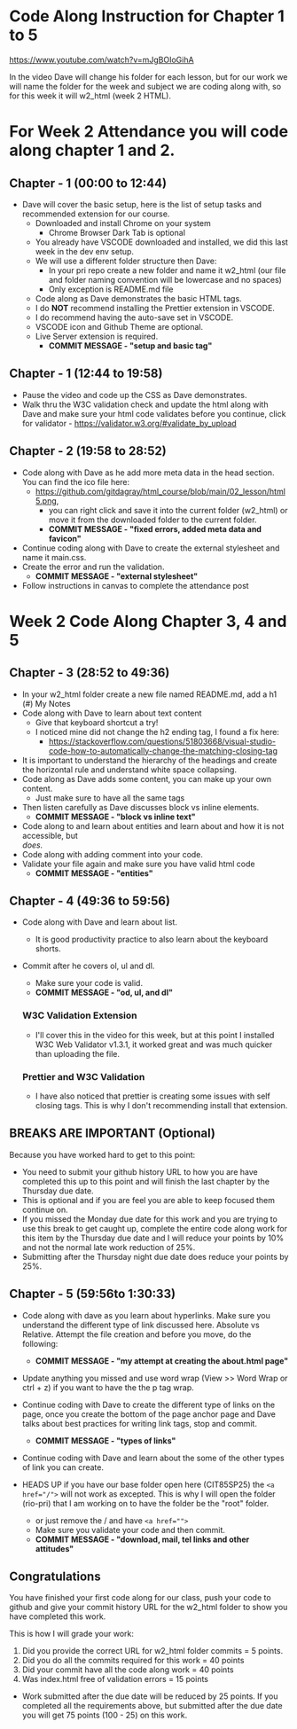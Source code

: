 # Code Along Instruction for Chapter 1 to 5
https://www.youtube.com/watch?v=mJgBOIoGihA

In the video Dave will change his folder for each lesson, but for our work we will name the folder for the week and subject we are coding along with, so for this week it will w2_html (week 2 HTML).  

# For Week 2 Attendance you will code along chapter 1 and 2. 

## Chapter - 1 (00:00 to 12:44)
* Dave will cover the basic setup, here is the list of setup tasks and recommended extension for our course.
    - Downloaded and install Chrome on your system
        - Chrome Browser Dark Tab is optional
    - You already have VSCODE downloaded and installed, we did this last week in the dev env setup.
    - We will use a different folder structure then Dave:
        * In your pri repo create a new folder and name it w2_html (our file and folder naming convention will be lowercase and no spaces)
        * Only exception is README.md file
    - Code along as Dave demonstrates the basic HTML tags. 
    - I do **NOT** recommend installing the Prettier extension in VSCODE. 
    - I do recommend having the auto-save set in VSCODE.
    - VSCODE icon and Github Theme are optional.
    - Live Server extension is required.
        - **COMMIT MESSAGE - "setup and basic tag"**

## Chapter - 1  (12:44 to 19:58) 
* Pause the video and code up the CSS as Dave demonstrates. 
* Walk thru the W3C validation check and update the html along with Dave and make sure your html code validates before you continue, click for validator - https://validator.w3.org/#validate_by_upload
    
## Chapter - 2 (19:58 to 28:52)
* Code along with Dave as he add more meta data in the head section. You can find the ico file here: 	
    - https://github.com/gitdagray/html_course/blob/main/02_lesson/html5.png,  
        - you can right click and save it into the current folder (w2_html) or move it from the downloaded folder to the current folder. 
        - **COMMIT MESSAGE - "fixed errors, added meta data and favicon"**
* Continue coding along with Dave to create the external stylesheet and name it main.css. 
* Create the error and run the validation. 
    - **COMMIT MESSAGE - "external stylesheet"**
* Follow instructions in canvas to complete the attendance post

# Week 2 Code Along Chapter 3, 4 and 5

## Chapter - 3 (28:52 to 49:36)
* In your w2_html folder create a new file named README.md, add a h1 (#) My Notes
* Code along with Dave to learn about text content
    - Give that keyboard shortcut a try!  
    - I noticed mine did not change the h2 ending tag, I found a fix here: 
        * https://stackoverflow.com/questions/51803668/visual-studio-code-how-to-automatically-change-the-matching-closing-tag
* It is important to understand the hierarchy of the headings and create the horizontal rule and understand white space collapsing.  
* Code along as Dave adds some content, you can make up your own content.
    - Just make sure to have all the same tags
* Then listen carefully as Dave discusses block vs inline elements.  
    - **COMMIT MESSAGE - "block vs inline text"**
* Code along to and learn about entities and learn about <abbr> and how it is not accessible, but <address> does.
* Code along with adding comment into your code. 
* Validate your file again and make sure you have valid html code
    - **COMMIT MESSAGE - "entities"**


## Chapter - 4 (49:36 to 59:56)
* Code along with Dave and learn about list.
    - It is good productivity practice to also learn about the keyboard shorts.
* Commit after he covers ol, ul and dl. 
    - Make sure your code is valid.
    - **COMMIT MESSAGE - "od, ul, and dl"**

    ### W3C Validation Extension
    - I'll cover this in the video for this week, but at this point I installed W3C Web Validator v1.3.1, it worked great and was much quicker than uploading the file. 

    ### Prettier and W3C Validation
    - I have also noticed that prettier is creating some issues with self closing tags.  This is why I don't recommending install that extension.

## BREAKS ARE IMPORTANT (Optional)
Because you have worked hard to get to this point:
* You need to submit your github history URL to how you are have completed this up to this point and will finish the last chapter by the Thursday due date.  
* This is optional and if you are feel you are able to keep focused them continue on.  
* If you missed the Monday due date for this work and you are trying to use this break to get caught up, complete the entire code along work for this item by the Thursday due date and I will reduce your points by 10% and not the normal late work reduction of 25%. 
* Submitting after the Thursday night due date does reduce your points by 25%.

## Chapter - 5 (59:56to 1:30:33)
* Code along with dave as you learn about hyperlinks. Make sure you understand the different type of link discussed here.  Absolute vs Relative. Attempt the file creation and before you move, do the following:

    * **COMMIT MESSAGE - "my attempt at creating the about.html page"**

* Update anything you missed and use word wrap (View >> Word Wrap or ctrl + z) if you want to have the the p tag wrap.  

* Continue coding with Dave to create the different type of links on the page, once you create the bottom of the page anchor page and Dave talks about best practices for writing link tags, stop and commit.

    * **COMMIT MESSAGE - "types of links"**

* Continue coding with Dave and learn about the some of the other types of link you can create.  

* HEADS UP if you have our base folder open here (CIT85SP25) the ```<a href="/">``` will not work as excepted.  This is why I will open the folder (rio-pri) that I am working on to have the folder be the "root" folder. 
    - or just remove the / and have ```<a href="">``` 
    - Make sure you validate your code and then commit.

    * **COMMIT MESSAGE - "download, mail, tel links and other attitudes"**

## Congratulations
You have finished your first code along for our class, push your code to github and give your commit history URL for the w2_html folder to show you have completed this work. 

This is how I will grade your work:
1. Did you provide the correct URL for w2_html folder commits = 5 points.
2. Did you do all the commits required for this work = 40 points
3. Did your commit have all the code along work =  40 points
4. Was index.html free of validation errors  = 15 points
- Work submitted after the due date will be reduced by 25 points. If you completed all the requirements above, but submitted after the due date you will get 75 points (100 - 25) on this work. 

